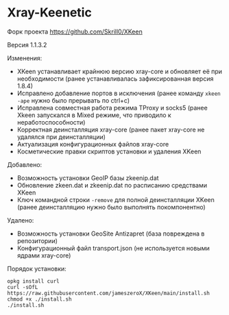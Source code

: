 # Xray-Keenetic
Форк проекта https://github.com/Skrill0/XKeen

Версия 1.1.3.2

Изменения:
- XKeen устанавливает крайнюю версию xray-core и обновляет её при необходимости (ранее устанавливалась зафиксированная версия 1.8.4)
- Исправлено добавление портов в исключения (ранее команду `xkeen -ape` нужно было прерывать по ctrl+c)
- Исправлена совместная работа режима TProxy и socks5 (ранее Xkeen запускался в Mixed режиме, что приводило к неработоспособности)
- Корректная деинсталляция xray-core (ранее пакет xray-core не удалялся при деинсталляции)
- Актуализация конфигурационных файлов xray-core
- Косметические правки скриптов установки и удаления XKeen

Добавлено:
- Возможность установки GeoIP базы zkeenip.dat
- Обновление zkeen.dat и zkeenip.dat по расписанию средствами XKeen
- Ключ командной строки `-remove` для полной деинсталляции XKeen (ранее деинсталляцию нужно было выполнять покомпонентно)

Удалено:
- Возможность установки GeoSite Antizapret (база повреждена в репозитории)
- Конфигурационный файл transport.json (не используется новыми ядрами xray-core)

Порядок установки:
```
opkg install curl
curl -sOfL https://raw.githubusercontent.com/jameszeroX/XKeen/main/install.sh
chmod +x ./install.sh
./install.sh
```
